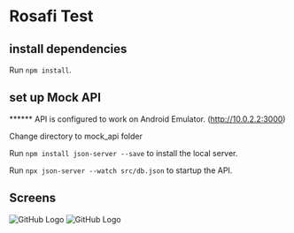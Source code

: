 # Rosafi Test


## install dependencies
Run `npm install`.

## set up Mock API

****** API is configured to work on Android Emulator. (http://10.0.2.2:3000)


Change directory to mock_api folder

Run `npm install json-server --save` to install the local server.

Run `npx json-server --watch src/db.json` to startup the API. 



## Screens


![GitHub Logo](https://i.imgur.com/jpyzwWY.png)
![GitHub Logo](https://i.imgur.com/6GFDEzb.png)




